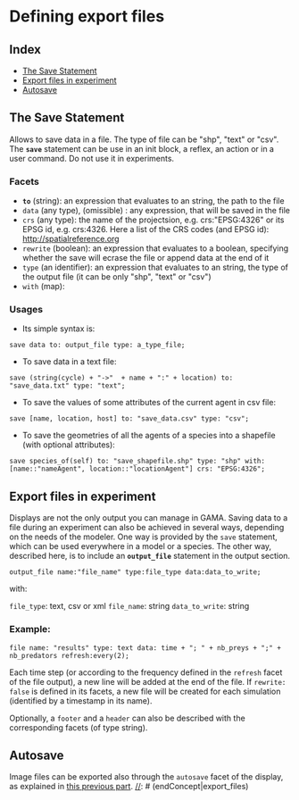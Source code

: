 [//]: # (startConcept|export_files)
[//]: # (keyword|concept_file)
[//]: # (keyword|concept_load_file)
# Defining export files

## Index

* [The Save Statement](#the-save-statement)
* [Export files in experiment](#export-files-in-experiment)
* [Autosave](#autosave)

## The Save Statement

[//]: # (keyword|statement_save)
Allows to save data in a file. The type of file can be "shp", "text" or "csv". The **`save`** statement can be use in an init block, a reflex, an action or in a user command. Do not use it in experiments.

### Facets 

  * **`to`** (string): an expression that evaluates to an string, the path to the file
  * `data` (any type), (omissible) : any expression, that will be saved in the file
  * `crs` (any type): the name of the projectsion, e.g. crs:"EPSG:4326" or its EPSG id, e.g. crs:4326. Here a list of the CRS codes (and EPSG id): http://spatialreference.org
  * `rewrite` (boolean): an expression that evaluates to a boolean, specifying whether the save will ecrase the file or append data at the end of it
  * `type` (an identifier): an expression that evaluates to an string, the type of the output file (it can be only "shp", "text" or "csv")
  * `with` (map):  

### Usages

* Its simple syntax is:

```
save data to: output_file type: a_type_file;
```

[//]: # (keyword|concept_text)
* To save data in a text file:

```
save (string(cycle) + "->"  + name + ":" + location) to: "save_data.txt" type: "text";
```

[//]: # (keyword|concept_csv)
* To save the values of some attributes of the current agent in csv file:

```
save [name, location, host] to: "save_data.csv" type: "csv";
```

[//]: # (keyword|concept_shapefile)
* To save the geometries of all the agents of a species into a shapefile (with optional attributes):

```
save species_of(self) to: "save_shapefile.shp" type: "shp" with: [name::"nameAgent", location::"locationAgent"] crs: "EPSG:4326";
```

## Export files in experiment

[//]: # (keyword|statement_output_file)
Displays are not the only output you can manage in GAMA. Saving data to a file during an experiment can also be achieved in several ways, depending on the needs of the modeler. One way is provided by the `save` statement, which can be used everywhere in a model or a species. The other way, described here, is to include an **`output_file`** statement in the output section.

```
output_file name:"file_name" type:file_type data:data_to_write; 
```

with:

`file_type`: text, csv or xml
`file_name`: string
`data_to_write`: string

### Example:

```
file name: "results" type: text data: time + "; " + nb_preys + ";" + nb_predators refresh:every(2);  
```

Each time step (or according to the frequency defined in the `refresh` facet of the file output), a new line will be added at the end of the file. If `rewrite: false` is defined in its facets, a new file will be created for each simulation (identified by a timestamp in its name).

Optionally, a `footer` and a `header` can also be described with the corresponding facets (of type string).

## Autosave

[//]: # (keyword|concept_autosave)
Image files can be exported also through the `autosave` facet of the display, as explained in [this previous part](DefiningDisplaysGeneralities#displays-and-layers).
[//]: # (endConcept|export_files)